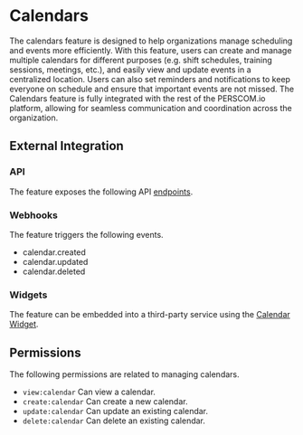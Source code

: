 # Calendars

The calendars feature is designed to help organizations manage scheduling and events more efficiently. With this feature, users can create
and manage multiple calendars for different purposes (e.g. shift schedules, training sessions, meetings, etc.), and easily view and update
events in a centralized location. Users can also set reminders and notifications to keep everyone on schedule and ensure that important
events are not missed. The Calendars feature is fully integrated with the rest of the PERSCOM.io platform, allowing for seamless
communication and coordination across the organization.

## External Integration

### API

The feature exposes the following API [endpoints](https://perscom.io/documentation/api/#/Calendars).

### Webhooks

The feature triggers the following events.

- calendar.created
- calendar.updated
- calendar.deleted

### Widgets

The feature can be embedded into a third-party service using the [Calendar Widget](/external-integration/widgets/calendar).

## Permissions

The following permissions are related to managing calendars.

- `view:calendar` Can view a calendar.
- `create:calendar` Can create a new calendar.
- `update:calendar` Can update an existing calendar.
- `delete:calendar` Can delete an existing calendar.
